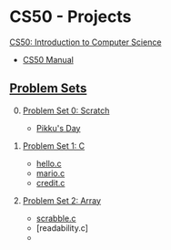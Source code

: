 # CS50 - Projects
[CS50: Introduction to Computer Science](https://cs50.harvard.edu/x/2024/)

- [CS50 Manual](https://manual.cs50.io/)

## [Problem Sets](https://cs50.harvard.edu/x/2024/psets/)

0. [Problem Set 0: Scratch](https://cs50.harvard.edu/x/2024/psets/0/)
   
     - [Pikku's Day](https://scratch.mit.edu/projects/1103496517/)

1. [Problem Set 1: C](https://cs50.harvard.edu/x/2024/psets/1/)

     - [hello.c](P1/hello.c)
     - [mario.c](P1/mario.c)
     - [credit.c](P1/credit.c)

2. [Problem Set 2: Array](https://cs50.harvard.edu/x/2024/psets/2/)

      - [scrabble.c](P2/scrabble.c)
      - [readability.c]
      - 
